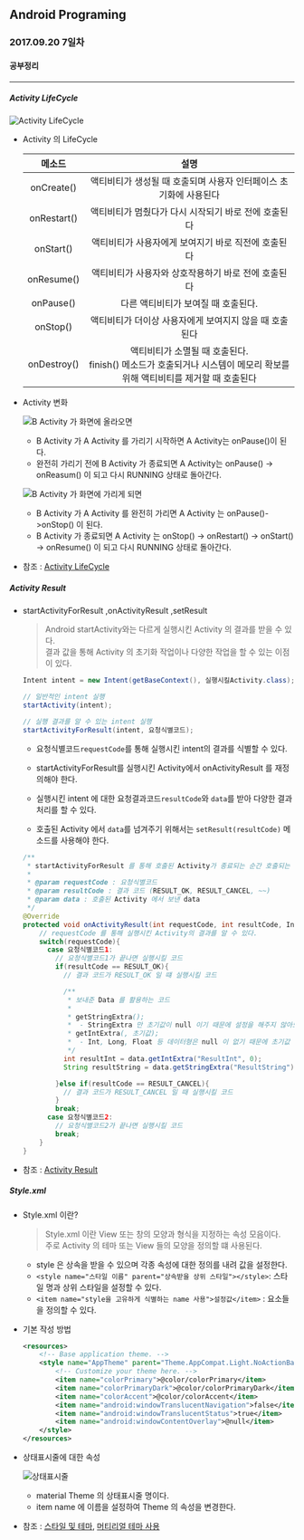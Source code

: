 Android Programing
----------------------------------------------------
### 2017.09.20 7일차

#### 공부정리
____________________________________________________

##### Activity LifeCycle

![Activity LifeCycle](https://github.com/Hooooong/DAY13_Activity_etc/blob/master/image/Activity%20LifeCycle.jpg)

- Activity 의 LifeCycle


     메소드 | 설명
     :----: | :----:
     onCreate() | 액티비티가 생성될 때 호출되며 사용자 인터페이스 초기화에 사용된다
     onRestart() | 액티비티가 멈췄다가 다시 시작되기 바로 전에 호출된다
     onStart() | 액티비티가 사용자에게 보여지기 바로 직전에 호출된다
     onResume() | 액티비티가 사용자와 상호작용하기 바로 전에 호출된다
     onPause() | 다른 액티비티가 보여질 때 호출된다.
     onStop() | 액티비티가 더이상 사용자에게 보여지지 않을 때 호출된다
     onDestroy() | 액티비티가 소멸될 때 호출된다.<br> finish() 메소드가 호출되거나 시스템이 메모리 확보를 위해 액티비티를 제거할 때 호출된다

- Activity 변화

    ![B Activity 가 화면에 올라오면](https://github.com/Hooooong/DAY13_Activity_etc/blob/master/image/Activity1.PNG)

    - B Activity 가 A Activity 를 가리기 시작하면 A Activity는 onPause()이 된다.
    - 완전히 가리기 전에 B Activity 가 종료되면 A Activity는 onPause() -> onReasum() 이 되고 다시 RUNNING 상태로 돌아간다.

    ![B Activity 가 화면에 가리게 되면](https://github.com/Hooooong/DAY13_Activity_etc/blob/master/image/Activity2.PNG)

    - B Activity 가 A Activity 를 완전히 가리면 A Activity 는 onPause()->onStop() 이 된다.
    - B Activity 가 종료되면 A Activity 는 onStop() -> onRestart() -> onStart() -> onResume() 이 되고 다시 RUNNING 상태로 돌아간다.


- 참조 : [Activity LifeCycle](https://developer.android.com/guide/components/activities/activity-lifecycle.html)

##### Activity Result

- startActivityForResult ,onActivityResult ,setResult

    > Android startActivity와는 다르게 실행시킨 Activity 의 결과를 받을 수 있다.<br>
    > 결과 값을 통해 Activity 의 초기화 작업이나 다양한 작업을 할 수 있는 이점이 있다.

    ```java
    Intent intent = new Intent(getBaseContext(), 실행시킬Activity.class);

    // 일반적인 intent 실행
    startActivity(intent);

    // 실행 결과를 알 수 있는 intent 실행
    startActivityForResult(intent, 요청식별코드);
    ```

    - 요청식별코드`requestCode`를 통해 실행시킨 intent의 결과를 식별할 수 있다.

    - startActivityForResult를 실행시킨 Activity에서 onActivityResult 를 재정의해야 한다.

    - 실행시킨 intent 에 대한 요청결과코드`resultCode`와 `data`를 받아 다양한 결과 처리를 할 수 있다.

    - 호출된 Activity 에서 `data`를 넘겨주기 위해서는 `setResult(resultCode)` 메소드를 사용해야 한다.

    ```java
    /**
     * startActivityForResult 를 통해 호출된 Activity가 종료되는 순간 호출되는 함수
     *
     * @param requestCode : 요청식별코드
     * @param resultCode : 결과 코드 (RESULT_OK, RESULT_CANCEL, ~~)
     * @param data : 호출된 Activity 에서 보낸 data
     */
    @Override
    protected void onActivityResult(int requestCode, int resultCode, Intent data) {
        // requestCode 를 통해 실행시킨 Activity의 결과를 알 수 있다.
        switch(requestCode){
          case 요청식별코드1:
            // 요청식별코드1가 끝나면 실행시킬 코드
            if(resultCode == RESULT_OK){
              // 결과 코드가 RESULT_OK 일 떄 실행시킬 코드

              /**
               * 보내준 Data 를 활용하는 코드
               *
               * getStringExtra();
               *  - StringExtra 만 초기값이 null 이기 때문에 설정을 해주지 않아도 되지만
               * getIntExtra(, 초기값);
               *  - Int, Long, Float 등 데이터형은 null 이 없기 때문에 초기값 설정을 해줘야 한다.
               */
              int resultInt = data.getIntExtra("ResultInt", 0);
              String resultString = data.getStringExtra("ResultString");

            }else if(resultCode == RESULT_CANCEL){
              // 결과 코드가 RESULT_CANCEL 일 때 실행시킬 코드
            }
            break;
          case 요청식별코드2:
            // 요청식별코드2가 끝나면 실행시킬 코드
            break;
        }
    }
    ```

- 참조 : [Activity Result](https://developer.android.com/training/basics/intents/result.html?hl=ko#ReceiveResult)

##### Style.xml

- Style.xml 이란?

    > Style.xml 이란 View 또는 창의 모양과 형식을 지정하는 속성 모음이다. <br>
    > 주로 Activity 의 테마 또는 View 들의 모양을 정의할 떄 사용된다.

    - style 은 상속을 받을 수 있으며 각종 속성에 대한 정의를 내려 값을 설정한다.
    - `<style name="스타일 이름" parent="상속받을 상위 스타일"></style>`: 스타일 명과 상위 스타일을 설정할 수 있다.
    - `<item name="style을 고유하게 식별하는 name 사용">설정값</item>` : 요소들을 정의할 수 있다.

- 기본 작성 방법

    ```xml
    <resources>
        <!-- Base application theme. -->
        <style name="AppTheme" parent="Theme.AppCompat.Light.NoActionBar">
            <!-- Customize your theme here. -->
            <item name="colorPrimary">@color/colorPrimary</item>
            <item name="colorPrimaryDark">@color/colorPrimaryDark</item>
            <item name="colorAccent">@color/colorAccent</item>
            <item name="android:windowTranslucentNavigation">false</item>
            <item name="android:windowTranslucentStatus">true</item>
            <item name="android:windowContentOverlay">@null</item>
        </style>
    </resources>
    ```

- 상태표시줄에 대한 속성

    ![상태표시줄](https://github.com/Hooooong/DAY13_Activity_etc/blob/master/image/%EC%83%81%ED%83%9C%ED%91%9C%EC%8B%9C%EC%A4%84.png)

    - material Theme 의 상태표시줄 명이다.
    - item name 에 이름을 설정하여 Theme 의 속성을 변경한다.

- 참조 : [스타일 및 테마](https://developer.android.com/guide/topics/ui/themes.html), [머티리얼 테마 사용](https://developer.android.com/training/material/theme.html)
